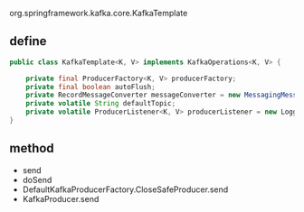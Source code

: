 org.springframework.kafka.core.KafkaTemplate

## define
```java
public class KafkaTemplate<K, V> implements KafkaOperations<K, V> {

	private final ProducerFactory<K, V> producerFactory;
	private final boolean autoFlush;
	private RecordMessageConverter messageConverter = new MessagingMessageConverter();
	private volatile String defaultTopic;
	private volatile ProducerListener<K, V> producerListener = new LoggingProducerListener<K, V>();
}	
```

## method
- send
- doSend
- DefaultKafkaProducerFactory.CloseSafeProducer.send
- KafkaProducer.send